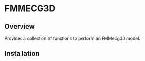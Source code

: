 # FMMECG3D

## Overview

Provides a collection of functions to perform an FMMecg3D model. 

## Installation

```

```
